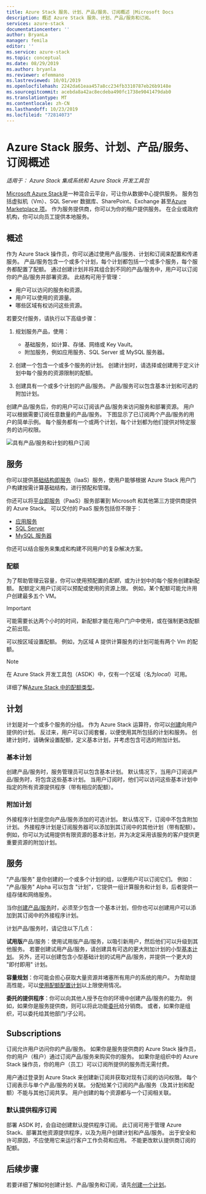 ```yaml
---
title: Azure Stack 服务、计划、产品/服务、订阅概述 |Microsoft Docs
description: 概述 Azure Stack 服务、计划、产品/服务和订阅。
services: azure-stack
documentationcenter: ''
author: BryanLa
manager: femila
editor: ''
ms.service: azure-stack
ms.topic: conceptual
ms.date: 08/29/2019
ms.author: bryanla
ms.reviewer: efemmano
ms.lastreviewed: 10/01/2019
ms.openlocfilehash: 2242da61eaa457a8cc234fb3310787eb26b9148e
ms.sourcegitcommit: acebda8a42ac8ecdeba490fc1738e9041479dab0
ms.translationtype: MT
ms.contentlocale: zh-CN
ms.lasthandoff: 10/23/2019
ms.locfileid: "72814073"
---
```

# <a name="azure-stack-services-plans-offers-subscriptions-overview"></a>Azure Stack 服务、计划、产品/服务、订阅概述

*适用于： Azure Stack 集成系统和 Azure Stack 开发工具包*

[Microsoft Azure Stack](azure-stack-overview.md)是一种混合云平台，可让你从数据中心提供服务。 服务包括虚拟机（Vm）、SQL Server 数据库、SharePoint、Exchange 甚至[Azure Marketplace 项](azure-stack-marketplace-azure-items.md)。 作为服务提供商，你可以为你的租户提供服务。 在企业或政府机构，你可以向员工提供本地服务。

## <a name="overview"></a>概述

作为 Azure Stack 操作员，你可以通过使用产品/服务、计划和订阅来配置和传递服务。 产品/服务包含一个或多个计划，每个计划都包括一个或多个服务，每个服务都配置了配额。 通过创建计划并将其组合到不同的产品/服务中，用户可以订阅你的产品/服务并部署资源。 此结构可用于管理：

- 用户可以访问的服务和资源。
- 用户可以使用的资源量。
- 哪些区域有权访问这些资源。

若要交付服务，请执行以下高级步骤：

1. 规划服务产品，使用：

   - 基础服务，如计算、存储、网络或 Key Vault。
   - 附加服务，例如应用服务、SQL Server 或 MySQL 服务器。

2. 创建一个包含一个或多个服务的计划。 创建计划时，请选择或创建用于定义计划中每个服务的资源限制的配额。
3. 创建具有一个或多个计划的产品/服务。 产品/服务可以包含基本计划和可选的附加计划。

创建产品/服务后，你的用户可以订阅该产品/服务来访问服务和部署资源。 用户可以根据需要订阅任意数量的产品/服务。 下图显示了已订阅两个产品/服务的用户的简单示例。 每个服务都有一个或两个计划，每个计划都为他们提供对特定服务的访问权限。

![具有产品/服务和计划的租户订阅](media/azure-stack-key-features/image4.png)

## <a name="services"></a>服务

你可以提供[基础结构即服务](https://azure.microsoft.com/overview/what-is-iaas/)（IaaS）服务，使用户能够根据 Azure Stack 用户门户构建按需计算基础结构，进行预配和管理。

你还可以将[平台即服务](https://azure.microsoft.com/overview/what-is-paas/)（PaaS）服务部署到 Microsoft 和其他第三方提供商提供的 Azure Stack。 可以交付的 PaaS 服务包括但不限于：

- [应用服务](azure-stack-app-service-overview.md)
- [SQL Server](azure-stack-sql-resource-provider-deploy.md)
- [MySQL 服务器](azure-stack-mysql-resource-provider-deploy.md)

你还可以结合服务来集成和构建不同用户的复杂解决方案。

### <a name="quotas"></a>配额

为了帮助管理云容量，你可以使用预配置的*配额*，或为计划中的每个服务创建新配额。 配额定义用户订阅可以预配或使用的资源上限。 例如，某个配额可能允许用户创建最多五个 VM。

> [!IMPORTANT]
> 可能需要长达两个小时的时间，新配额才能在用户门户中使用，或在强制更改配额之前出现。

可以按区域设置配额。 例如，为区域 A 提供计算服务的计划可能有两个 Vm 的配额。

>[!NOTE]
>在 Azure Stack 开发工具包（ASDK）中，仅有一个区域（名为*local*）可用。

详细了解[Azure Stack 中的配额类型](azure-stack-quota-types.md)。

## <a name="plans"></a>计划

计划是对一个或多个服务的分组。 作为 Azure Stack 运算符，你可以[创建](azure-stack-create-plan.md)向用户提供的计划。 反过来，用户可以订阅套餐，以便使用其所包括的计划和服务。 创建计划时，请确保设置配额，定义基本计划，并考虑包含可选的附加计划。

### <a name="base-plan"></a>基本计划

创建产品/服务时，服务管理员可以包含基本计划。 默认情况下，当用户订阅该产品/服务时，将包含这些基本计划。 当用户订阅时，他们可以访问这些基本计划中指定的所有资源提供程序（带有相应的配额）。

### <a name="add-on-plans"></a>附加计划

外接程序计划是您向产品/服务添加的可选计划。 默认情况下，订阅中不包含附加计划。 外接程序计划是订阅服务器可以添加到其订阅中的其他计划（带有配额）。 例如，你可以为试用提供有限资源的基本计划，并为决定采用该服务的客户提供更重要资源的附加计划。

## <a name="offers"></a>服务

"产品/服务" 是你创建的一个或多个计划的组，以便用户可以订阅它们。 例如： "产品/服务" Alpha 可以包含 "计划"，它提供一组计算服务和计划 B，后者提供一组存储和网络服务。

当你[创建产品/服务](azure-stack-create-offer.md)时，必须至少包含一个基本计划，但你也可以创建用户可以添加到其订阅中的外接程序计划。

计划产品/服务时，请记住以下几点：

**试用版**产品/服务：使用试用版产品/服务，以吸引新用户，然后他们可以升级到其他服务。 若要创建试用产品/服务，请创建具有可选的更大附加计划的小型[基本计划](service-plan-offer-subscription-overview.md#base-plan)。 另外，还可以创建包含小型基础计划的试用产品/服务，并提供一个更大的 "即付即用" 计划。

**容量规划**：你可能会担心获取大量资源并堵塞所有用户的系统的用户。 为帮助提高性能，可以[使用配额配置计划](service-plan-offer-subscription-overview.md#plans)以上限使用情况。

**委托的提供程序**：你可以向其他人授予在你的环境中创建产品/服务的能力。 例如，如果你是服务提供商，则可以将此功能[委托](azure-stack-delegated-provider.md)给分销商。 或者，如果你是组织，可以委托给其他部门/子公司。

## <a name="subscriptions"></a>Subscriptions

订阅允许用户访问你的产品/服务。 如果你是服务提供商的 Azure Stack 操作员，你的用户（租户）通过订阅产品/服务来购买你的服务。 如果你是组织中的 Azure Stack 操作员，你的用户（员工）可以订阅所提供的服务而无需付费。

用户通过登录到 Azure Stack 来创建新订阅并获取对现有订阅的访问权限。 每个订阅表示与单个产品/服务的关联。 分配给某个订阅的产品/服务（及其计划和配额）不能与其他订阅共享。 用户创建的每个资源都与一个订阅相关联。

### <a name="default-provider-subscription"></a>默认提供程序订阅

部署 ASDK 时，会自动创建默认提供程序订阅。 此订阅可用于管理 Azure Stack、部署其他资源提供程序，以及为用户创建计划和产品/服务。 出于安全和许可原因，不应使用它来运行客户工作负荷和应用。 不能更改默认提供商订阅的配额。

## <a name="next-steps"></a>后续步骤

若要详细了解如何创建计划、产品/服务和订阅，请先[创建一个计划](azure-stack-create-plan.md)。
